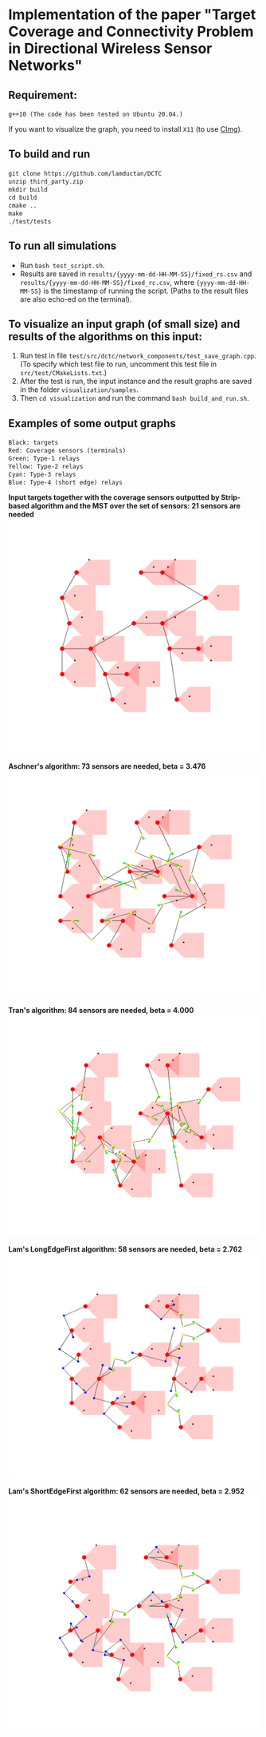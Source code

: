 # Implementation of the paper "Target Coverage and Connectivity Problem in Directional Wireless Sensor Networks"

## Requirement:
```
g++10 (The code has been tested on Ubuntu 20.04.)
```
If you want to visualize the graph, you need to install `X11` (to use [CImg](https://github.com/dtschump/CImg)).

## To build and run
```
git clone https://github.com/lamductan/DCTC
unzip third_party.zip
mkdir build
cd build
cmake ..
make
./test/tests
```

## To run all simulations
* Run `bash test_script.sh`.
* Results are saved in `results/{yyyy-mm-dd-HH-MM-SS}/fixed_rs.csv` and `results/{yyyy-mm-dd-HH-MM-SS}/fixed_rc.csv`, where `{yyyy-mm-dd-HH-MM-SS}` is the timestamp of running the script. (Paths to the result files are also echo-ed on the terminal).

## To visualize an input graph (of small size) and results of the algorithms on this input:
1. Run test in file `test/src/dctc/network_components/test_save_graph.cpp`. (To specify which test file to run, uncomment this test file in `src/test/CMakeLists.txt`.)
2. After the test is run, the input instance and the result graphs are saved in the folder `visualization/samples`. 
3. Then `cd visualization` and run the command `bash build_and_run.sh`.

## Examples of some output graphs
```
Black: targets
Red: Coverage sensors (terminals)
Green: Type-1 relays
Yellow: Type-2 relays
Cyan: Type-3 relays
Blue: Type-4 (short edge) relays
```
**Input targets together with the coverage sensors outputted by Strip-based algorithm and the MST over the set of sensors: 21 sensors are needed**
![alt text](visualization/samples/mst_graph.png)

**Aschner's algorithm: 73 sensors are needed, beta = 3.476**
![alt text](visualization/samples/relays_mst_graph_Aschner.png)

**Tran's algorithm: 84 sensors are needed, beta = 4.000**
![alt text](visualization/samples/relays_mst_graph_Tran.png)

**Lam's LongEdgeFirst algorithm: 58 sensors are needed, beta = 2.762**
![alt text](visualization/samples/relays_mst_graph_Lam_LEF.png)

**Lam's ShortEdgeFirst algorithm: 62 sensors are needed, beta = 2.952**
![alt text](visualization/samples/relays_mst_graph_Lam_SEF.png)
